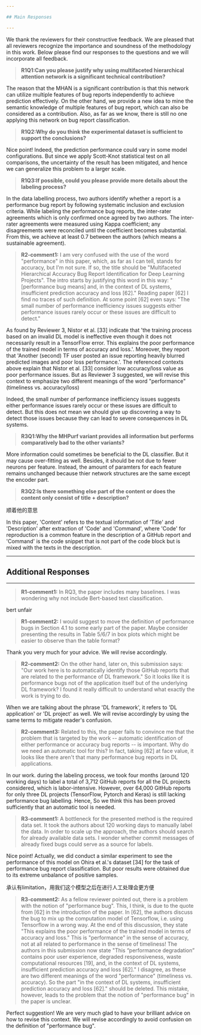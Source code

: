```yaml
---

## Main Responses

---
```


We thank the reviewers for their constructive feedback. We are pleased that all reviewers recognize the importance and soundness of the methodology in this work. Below please find our responses to the questions and we will incorporate all feedback. 

> **R1Q1:Can you please justify why using multifaceted hierarchical attention network is a significant technical contribution?**

The reason that the MHAN is a significant contribution is that this network can utilize multiple features of bug reports independently to achieve prediction effectively. On the other hand, we provide a new idea to mine the semantic knowledge of multiple features of bug report, which can also be considered as a contribution. Also, as far as we know, there is still no one applying this network on bug report classification. 

> **R1Q2:Why do you think the experimental dataset is sufficient to support the conclusions?**

Nice point! Indeed, the prediction performance could vary in some model configurations. But since we apply Scott-Knot statistical test on all comparisons, the uncertainty of the result has been mitigated, and hence we can generalize this problem to a larger scale. 

> **R1Q3:If possible, could you please provide more details about the labeling process?**

In the data labelling process, two authors identify whether a report is a performance bug report by following systematic inclusion and exclusion criteria. While labeling the performance bug reports, the inter-rater agreements which is only confirmed once agreed by two authors. The inter-rater agreements were measured using Kappa coefficient; any disagreements were reconciled until the coefficient becomes substantial. From this, we achieve at least 0.7 between the authors (which means a sustainable agreement).   

> **R2-comment1:** I am very confused with the use of the word "performance" in this paper, which, as far as I can tell, stands for accuracy, but I'm not sure. If so, the title should be "Multifaceted Hierarchical Accuracy Bug Report Identification for Deep Learning Projects". The intro starts by justifying this word in this way: "[performance bug means] and, in the context of DL systems, insufficient prediction accuracy and loss [62]." Reading paper [62] I find no traces of such definition. At some point [62] even says: "The small number of performance inefficiency issues suggests either performance issues rarely occur or these issues are difficult to detect." 

As found by Reviewer 3, Nistor et al. [33] indicate that 'the training process based on an invalid DL model is ineffective even though it does not necessarily result in a TensorFlow error. This explains the poor performance of the trained model in terms of accuracy and loss.'. Moreover, they report that 'Another (second) TF user posted an issue reporting heavily blurred predicted images and poor loss performance.'. The referenced contexts above explain that Nistor et al. [33] consider low accuracy/loss value as poor performance issues. But as Reviewer 3 suggested, we will revise this context to emphasize two different meanings of the word "performance" (timeliness vs. accuracy/loss)

Indeed, the small number of performance inefficiency issues suggests either performance issues rarely occur or these issues are difficult to detect. But this does not mean we should give up discovering a way to detect those issues because they can lead to severe consequences in DL systems.  

> **R3Q1:Why the MHPurf variant provides all information but performs comparatively bad to the other variants?**

More information could sometimes be beneficial to the DL classifier. But it may cause over-fitting as well. Besides, it should be not due to fewer neurons per feature. Instead, the amount of paramters for each feature remains unchanged because thier network structures are the same except the encoder part. 

> **R3Q2:Is there something else part of the content or does the content only consist of title + description?**

顺着他的意思

In this paper, 'Content' refers to the textual information of 'Title' and 'Description' after extraction of 'Code' and 'Command', where 'Code' for reproduction is a common feature in the description of a GitHub report and 'Command' is the code snippet that is not part of the code block but is mixed with the texts in the description.

---

## Additional Responses

---

> **R1-comment1:** In RQ3, the paper includes many baselines. I was wondering why not include Bert-based text classification.

bert unfair

> **R1-comment2:** I would suggest to move the definition of performance bugs in Section 4.1 to some early part of the paper. Maybe consider presenting the results in Table 5/6/7 in box plots which might be easier to observe than the table format?

Thank you very much for your advice. We will revise accordingly.

> **R2-comment2:** On the other hand, later on, this submission says: "Our work here is to automatically identify those GitHub reports that are related to the performance of DL framework." So it looks like it is performance bugs not of the application itself but of the underlying DL framework? I found it really difficult to understand what exactly the work is trying to do.

When we are talking about the phrase 'DL framework', it refers to 'DL application' or 'DL project' as well. We will revise accordingly by using the same terms to mitigate reader's confusion.

> **R2-comment3:** Related to this, the paper fails to convince me that the problem that is targeted by the work -- automatic identification of either performance or accuracy bug reports -- is important. Why do we need an automatic tool for this? In fact, taking [62] at face value, it looks like there aren't that many performance bug reports in DL applications.

In our work. during the labeling process, we took four months (around 120 working days) to label a total of 3,712 GitHub reports for all the DL projects considered, which is labor-intensive. However, over 64,000 GitHub reports for only three DL projects (TensorFlow, Pytorch and Keras) is still lacking performance bug labelling. Hence, So we think this has been proved sufficiently that an automatic tool is needed. 

> **R3-comment1:** A bottleneck for the presented method is the required data set. It took the authors about 120 working days to manually label the data. In order to scale up the approach, the authors should search for already available data sets. I wonder whether commit messages of already fixed bugs could serve as a source for labels.

Nice point! Actually, we did conduct a similar experiment to see the performance of this model on Ohira et al.'s dataset [34] for the task of performance bug report classification. But poor results were obtained due to its extreme unbalance of positive samples.

承认有limitation，用我们这个模型之后在进行人工处理会更方便

> **R3-comment2:** As a fellow reviewer pointed out, there is a problem with the notion of "performance bug". This, I think, is due to the quote from [62] in the introduction of the paper. In [62], the authors discuss the bug to mix up the computation model of Tensorflow, i.e. using Tensorflow in a wrong way. At the end of this discussion, they state "This explains the poor performance of the trained model in terms of accuracy and loss." This is "performance" in the sense of accuracy, not at all related to performance in the sense of timeliness! The authors in this submission now state "This “performance degradation” contains poor user experience, degraded responsiveness, waste computational resources [19], and, in the context of DL systems, insufficient prediction accuracy and loss [62]." I disagree, as these are two different meanings of the word "performance" (timeliness vs. accuracy). So the part "in the context of DL systems, insufficient prediction accuracy and loss [62]." should be deleted. This mistake, however, leads to the problem that the notion of "performance bug" in the paper is unclear.

Perfect suggestion! We are very much glad to have your brilliant advice on how to revise this context. We will revise accordingly to avoid confusion on the definition of "performance bug".  
